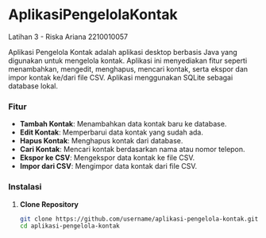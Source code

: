 # AplikasiPengelolaKontak
 Latihan 3 - Riska Ariana 2210010057

Aplikasi Pengelola Kontak adalah aplikasi desktop berbasis Java yang digunakan untuk mengelola kontak. Aplikasi ini menyediakan fitur seperti menambahkan, mengedit, menghapus, mencari kontak, serta ekspor dan impor kontak ke/dari file CSV. Aplikasi menggunakan SQLite sebagai database lokal.

### Fitur
- **Tambah Kontak**: Menambahkan data kontak baru ke database.
- **Edit Kontak**: Memperbarui data kontak yang sudah ada.
- **Hapus Kontak**: Menghapus kontak dari database.
- **Cari Kontak**: Mencari kontak berdasarkan nama atau nomor telepon.
- **Ekspor ke CSV**: Mengekspor data kontak ke file CSV.
- **Impor dari CSV**: Mengimpor data kontak dari file CSV.

### Instalasi
1. **Clone Repository**
   ```bash
   git clone https://github.com/username/aplikasi-pengelola-kontak.git
   cd aplikasi-pengelola-kontak
